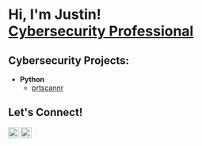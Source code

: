 <h1>Hi, I'm Justin! <br/><a href="https://www.linkedin.com/in/justin-thompson88/">Cybersecurity Professional</a>

<h2>Cybersecurity Projects:</h2>


- <b>Python</b>
  - [prtscannr](https://github.com/thomjs1/prtscnnr)


<h2> Let's Connect!</h2>


[<img align="left" alt="JustinThompson | Twitter" width="22px" src="https://cdn.jsdelivr.net/npm/simple-icons@v3/icons/twitter.svg" />][twitter]
[<img align="left" alt="JustinThompson | LinkedIn" width="22px" src="https://cdn.jsdelivr.net/npm/simple-icons@v3/icons/linkedin.svg" />][linkedin]


[twitter]: https://twitter.com/thomjs1
[linkedin]: https://www.linkedin.com/in/justin-thompson88/

